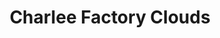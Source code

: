 ---
title: "Charlee Factory Clouds"
url: /del-gallego/charlee-factory-clouds/
shop: E-Zigaretten
---